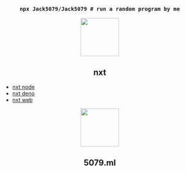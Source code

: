 <div align="center">
<h3><code>npx Jack5079/Jack5079 # run a random program by me</code></h3>
</div>
<div align="center">
<img width="100" src="https://nxtbot.ml/icon.svg">
<h2>nxt</h2>
</div>

- [nxt node](//github.com/Jack5079/nxt)
- [nxt deno](//github.com/Jack5079/nxt-deno)
- [nxt web](//github.com/Jack5079/nxt-web)



<div align="center">

<img width="100" src="https://5079.ml/5079mlicon.svg">
<h2>5079.ml</h2>
</div>
